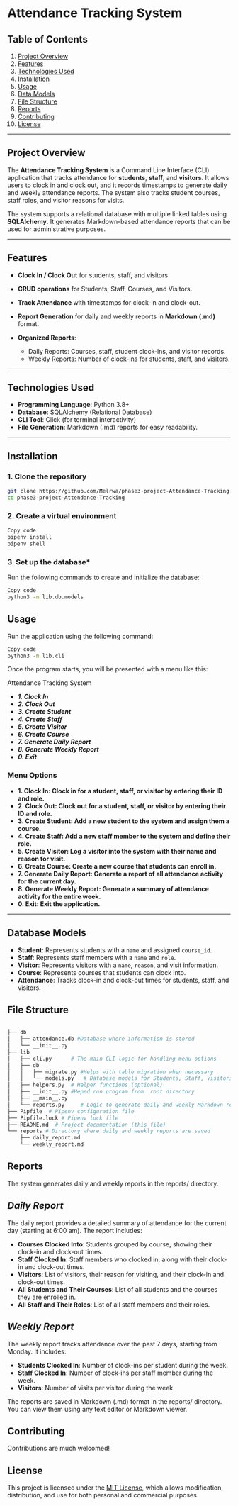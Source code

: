 # **Attendance Tracking System**

## **Table of Contents**

1. [Project Overview](#project-overview)  
2. [Features](#features)  
3. [Technologies Used](#technologies-used)  
4. [Installation](#installation)  
5. [Usage](#usage)  
6. [Data Models](#database-models)
7. [File Structure](#file-structure)  
8. [Reports](#reports)  
9. [Contributing](#contributing)  
10. [License](#license)  

---

## **Project Overview**

The **Attendance Tracking System** is a Command Line Interface (CLI) application that tracks attendance for **students**, **staff**, and **visitors**. It allows users to clock in and clock out, and it records timestamps to generate daily and weekly attendance reports. The system also tracks student courses, staff roles, and visitor reasons for visits.

The system supports a relational database with multiple linked tables using **SQLAlchemy**. It generates Markdown-based attendance reports that can be used for administrative purposes.

---

## **Features**

- **Clock In / Clock Out** for students, staff, and visitors.  
- **CRUD operations** for Students, Staff, Courses, and Visitors.  
- **Track Attendance** with timestamps for clock-in and clock-out.  
- **Report Generation** for daily and weekly reports in **Markdown (.md)** format.  
- **Organized Reports**:

  - Daily Reports: Courses, staff, student clock-ins, and visitor records.  
  - Weekly Reports: Number of clock-ins for students, staff, and visitors.  

---

## **Technologies Used**

- **Programming Language**: Python 3.8+  
- **Database**: SQLAlchemy (Relational Database)  
- **CLI Tool**: Click (for terminal interactivity)  
- **File Generation**: Markdown (.md) reports for easy readability.  

---

## **Installation**

### **1. Clone the repository**

```bash
git clone https://github.com/Melrwa/phase3-project-Attendance-Tracking.git
cd phase3-project-Attendance-Tracking
```

### **2. Create a virtual environment**

```bash
Copy code
pipenv install
pipenv shell
```

### **3. Set up the database***

Run the following commands to create and initialize the database:

```bash
Copy code
python3 -m lib.db.models
```

## **Usage**

Run the application using the following command:

```bash
Copy code
python3 -m lib.cli
```

Once the program starts, you will be presented with a menu like this:

Attendance Tracking System

- ***1. Clock In***
- ***2. Clock Out***
- ***3. Create Student***
- ***4. Create Staff***
- ***5. Create Visitor***
- ***6. Create Course***
- ***7. Generate Daily Report***
- ***8. Generate Weekly Report***
- ***0. Exit***

### Menu Options

- **1. Clock In: Clock in for a student, staff, or visitor by entering their ID and role.**
- **2. Clock Out: Clock out for a student, staff, or visitor by entering their ID and role.**
- **3. Create Student: Add a new student to the system and assign them a course.**
- **4. Create Staff: Add a new staff member to the system and define their role.**
- **5. Create Visitor: Log a visitor into the system with their name and reason for visit.**
- **6. Create Course: Create a new course that students can enroll in.**
- **7. Generate Daily Report: Generate a report of all attendance activity for the current day.**
- **8. Generate Weekly Report: Generate a summary of attendance activity for the entire week.**
- **0. Exit: Exit the application.**

---

## **Database Models**

- **Student**: Represents students with a `name` and assigned `course_id`.
- **Staff**: Represents staff members with a `name` and `role`.
- **Visitor**: Represents visitors with a `name`, `reason`, and visit information.
- **Course**: Represents courses that students can clock into.
- **Attendance**: Tracks clock-in and clock-out times for students, staff, and visitors.

## **File Structure**

```bash

├── db
│   ├── attendance.db #Database where information is stored
│   └── __init__.py 
├── lib
│   ├── cli.py      # The main CLI logic for handling menu options
│   ├── db
│   │   ├── migrate.py #Helps with table migration when necessary 
│   │   └── models.py   # Database models for Students, Staff, Visitors, Courses, and Attendance, Defines relationship
│   ├── helpers.py  # Helper functions (optional)
│   ├── __init__.py #Heped run program from  root directory
│   ├── __main__.py 
│   └── reports.py     # Logic to generate daily and weekly Markdown reports
├── Pipfile  # Pipenv configuration file
├── Pipfile.lock # Pipenv lock file
├── README.md  # Project documentation (this file)
└── reports # Directory where daily and weekly reports are saved
    ├── daily_report.md 
    └── weekly_report.md
```

## **Reports**

The system generates daily and weekly reports in the reports/ directory.

## ***Daily Report***

The daily report provides a detailed summary of attendance for the current day (starting at 6:00 am). The report includes:

- **Courses Clocked Into**: Students grouped by course, showing their clock-in and clock-out times.
- **Staff Clocked In**: Staff members who clocked in, along with their clock-in and clock-out times.
- **Visitors**: List of visitors, their reason for visiting, and their clock-in and clock-out times.
- **All Students and Their Courses**: List of all students and the courses they are enrolled in.
- **All Staff and Their Roles**: List of all staff members and their roles.

## ***Weekly Report***

The weekly report tracks attendance over the past 7 days, starting from Monday. It includes:

- **Students Clocked In**: Number of clock-ins per student during the week.
- **Staff Clocked In**: Number of clock-ins per staff member during the week.
- **Visitors**: Number of visits per visitor during the week.

The reports are saved in Markdown (.md) format in the reports/ directory. You can view them using any text editor or Markdown viewer.

## **Contributing**

Contributions are much  welcomed!

## **License**

This project is licensed under the [MIT License](), which allows modification, distribution, and use for both personal and commercial purposes.
